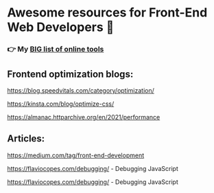 # Awesome resources for Front-End Web Developers :star_struck:

### :point_right: My [BIG list of online tools](https://github.com/jq91/tools-and-tips-for-webdevelopers/blob/main/online-tools.md)


## Frontend optimization blogs:

https://blog.speedvitals.com/category/optimization/

https://kinsta.com/blog/optimize-css/

https://almanac.httparchive.org/en/2021/performance


## Articles:
https://medium.com/tag/front-end-development

https://flaviocopes.com/debugging/ - Debugging JavaScript

https://flaviocopes.com/debugging/ - Debugging JavaScript
